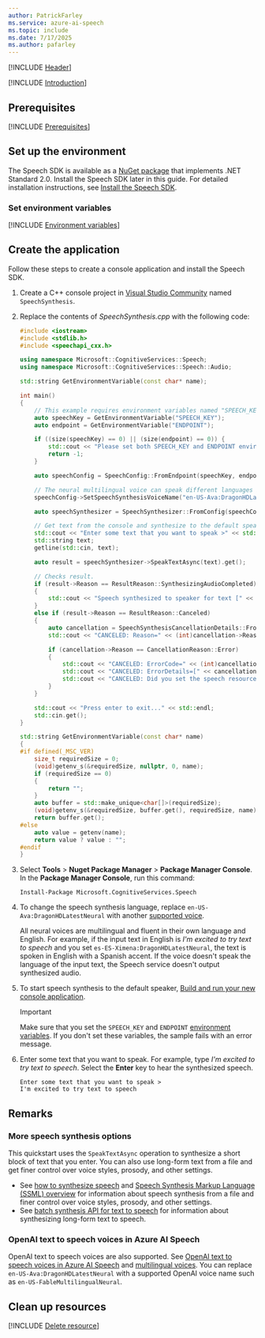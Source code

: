 ```yaml
---
author: PatrickFarley
ms.service: azure-ai-speech
ms.topic: include
ms.date: 7/17/2025
ms.author: pafarley
---
```


[!INCLUDE [Header](../../common/cpp.md)]

[!INCLUDE [Introduction](intro.md)]

## Prerequisites

[!INCLUDE [Prerequisites](../../common/azure-prerequisites-resourcekey-endpoint.md)]

## Set up the environment

The Speech SDK is available as a [NuGet package](https://www.nuget.org/packages/Microsoft.CognitiveServices.Speech) that implements .NET Standard 2.0. Install the Speech SDK later in this guide. For detailed installation instructions, see [Install the Speech SDK](../../../quickstarts/setup-platform.md?pivots=programming-language-cpp).

### Set environment variables

[!INCLUDE [Environment variables](../../common/environment-variables-resourcekey-endpoint.md)]

## Create the application

Follow these steps to create a console application and install the Speech SDK.

1. Create a C++ console project in [Visual Studio Community](https://visualstudio.microsoft.com/downloads/) named `SpeechSynthesis`.

1. Replace the contents of *SpeechSynthesis.cpp* with the following code:

    ```cpp
    #include <iostream> 
    #include <stdlib.h>
    #include <speechapi_cxx.h>

    using namespace Microsoft::CognitiveServices::Speech;
    using namespace Microsoft::CognitiveServices::Speech::Audio;

    std::string GetEnvironmentVariable(const char* name);

    int main()
    {
        // This example requires environment variables named "SPEECH_KEY" and "ENDPOINT"
        auto speechKey = GetEnvironmentVariable("SPEECH_KEY");
        auto endpoint = GetEnvironmentVariable("ENDPOINT");

        if ((size(speechKey) == 0) || (size(endpoint) == 0)) {
            std::cout << "Please set both SPEECH_KEY and ENDPOINT environment variables." << std::endl;
            return -1;
        }

        auto speechConfig = SpeechConfig::FromEndpoint(speechKey, endpoint);

        // The neural multilingual voice can speak different languages based on the input text.
        speechConfig->SetSpeechSynthesisVoiceName("en-US-Ava:DragonHDLatestNeural");

        auto speechSynthesizer = SpeechSynthesizer::FromConfig(speechConfig);

        // Get text from the console and synthesize to the default speaker.
        std::cout << "Enter some text that you want to speak >" << std::endl;
        std::string text;
        getline(std::cin, text);

        auto result = speechSynthesizer->SpeakTextAsync(text).get();

        // Checks result.
        if (result->Reason == ResultReason::SynthesizingAudioCompleted)
        {
            std::cout << "Speech synthesized to speaker for text [" << text << "]" << std::endl;
        }
        else if (result->Reason == ResultReason::Canceled)
        {
            auto cancellation = SpeechSynthesisCancellationDetails::FromResult(result);
            std::cout << "CANCELED: Reason=" << (int)cancellation->Reason << std::endl;

            if (cancellation->Reason == CancellationReason::Error)
            {
                std::cout << "CANCELED: ErrorCode=" << (int)cancellation->ErrorCode << std::endl;
                std::cout << "CANCELED: ErrorDetails=[" << cancellation->ErrorDetails << "]" << std::endl;
                std::cout << "CANCELED: Did you set the speech resource key and endpoint values?" << std::endl;
            }
        }

        std::cout << "Press enter to exit..." << std::endl;
        std::cin.get();
    }

    std::string GetEnvironmentVariable(const char* name)
    {
    #if defined(_MSC_VER)
        size_t requiredSize = 0;
        (void)getenv_s(&requiredSize, nullptr, 0, name);
        if (requiredSize == 0)
        {
            return "";
        }
        auto buffer = std::make_unique<char[]>(requiredSize);
        (void)getenv_s(&requiredSize, buffer.get(), requiredSize, name);
        return buffer.get();
    #else
        auto value = getenv(name);
        return value ? value : "";
    #endif
    }  
    ```

1. Select **Tools** > **Nuget Package Manager** > **Package Manager Console**. In the **Package Manager Console**, run this command:

    ```console
    Install-Package Microsoft.CognitiveServices.Speech
    ```

1. To change the speech synthesis language, replace `en-US-Ava:DragonHDLatestNeural` with another [supported voice](~/articles/ai-services/speech-service/language-support.md#standard-voices).

   All neural voices are multilingual and fluent in their own language and English. For example, if the input text in English is *I'm excited to try text to speech* and you set `es-ES-Ximena:DragonHDLatestNeural`, the text is spoken in English with a Spanish accent. If the voice doesn't speak the language of the input text, the Speech service doesn't output synthesized audio.

1. To start speech synthesis to the default speaker, [Build and run your new console application](/cpp/build/vscpp-step-2-build).

   > [!IMPORTANT]
   > Make sure that you set the `SPEECH_KEY` and `ENDPOINT` [environment variables](#set-environment-variables). If you don't set these variables, the sample fails with an error message.

1. Enter some text that you want to speak. For example, type *I'm excited to try text to speech*. Select the **Enter** key to hear the synthesized speech.

   ```console
   Enter some text that you want to speak >
   I'm excited to try text to speech
   ```

## Remarks

### More speech synthesis options

This quickstart uses the `SpeakTextAsync` operation to synthesize a short block of text that you enter. You can also use long-form text from a file and get finer control over voice styles, prosody, and other settings.

- See [how to synthesize speech](~/articles/ai-services/speech-service/how-to-speech-synthesis.md) and [Speech Synthesis Markup Language (SSML) overview](~/articles/ai-services/speech-service/speech-synthesis-markup.md) for information about speech synthesis from a file and finer control over voice styles, prosody, and other settings.
- See [batch synthesis API for text to speech](~/articles/ai-services/speech-service/batch-synthesis.md) for information about synthesizing long-form text to speech.

### OpenAI text to speech voices in Azure AI Speech

OpenAI text to speech voices are also supported. See [OpenAI text to speech voices in Azure AI Speech](../../../openai-voices.md) and [multilingual voices](../../../language-support.md?tabs=tts#multilingual-voices). You can replace `en-US-Ava:DragonHDLatestNeural` with a supported OpenAI voice name such as `en-US-FableMultilingualNeural`.

## Clean up resources

[!INCLUDE [Delete resource](../../common/delete-resource.md)]
